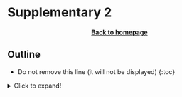 # Supplementary 2

<p align="center"><b><a href="https://genomicsaotearoa.github.io/Gene_Regulatory_Networks_Simulation_Workshop/">Back to homepage</a></b></p>

## Outline
* Do not remove this line (it will not be displayed)
{:toc}


<details>
  <summary>Click to expand!</summary>
  
  ## Heading
  1. Item
  2. list
     * Item
     * Item
```js
	console.log('code');
```

- code
	```js
		console.log('also code');
	```
</details>




